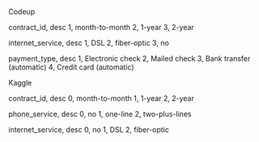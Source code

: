 Codeup

contract_id, desc
1, month-to-month
2, 1-year
3, 2-year

internet_service, desc
1, DSL
2, fiber-optic
3, no

payment_type, desc
1, Electronic check
2, Mailed check
3, Bank transfer (automatic)
4, Credit card (automatic)


Kaggle

contract_id, desc
0, month-to-month
1, 1-year
2, 2-year

phone_service, desc
0, no
1, one-line
2, two-plus-lines

internet_service, desc
0, no
1, DSL
2, fiber-optic